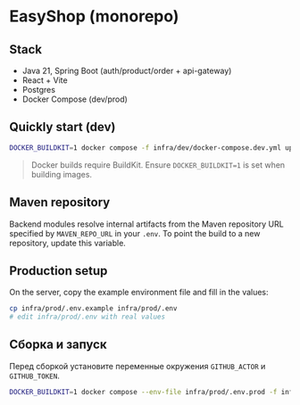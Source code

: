 # EasyShop (monorepo)

## Stack
- Java 21, Spring Boot (auth/product/order + api-gateway)
- React + Vite
- Postgres
- Docker Compose (dev/prod)

## Quickly start (dev)
```bash
DOCKER_BUILDKIT=1 docker compose -f infra/dev/docker-compose.dev.yml up --build
```

> Docker builds require BuildKit. Ensure `DOCKER_BUILDKIT=1` is set when building images.

## Maven repository

Backend modules resolve internal artifacts from the Maven repository URL
specified by `MAVEN_REPO_URL` in your `.env`. To point the build to a new
repository, update this variable.

## Production setup

On the server, copy the example environment file and fill in the values:

```bash
cp infra/prod/.env.example infra/prod/.env
# edit infra/prod/.env with real values
```

## Сборка и запуск

Перед сборкой установите переменные окружения `GITHUB_ACTOR` и `GITHUB_TOKEN`.

```bash
DOCKER_BUILDKIT=1 docker compose --env-file infra/prod/.env.prod -f infra/prod/docker-compose.prod.yml build
```
